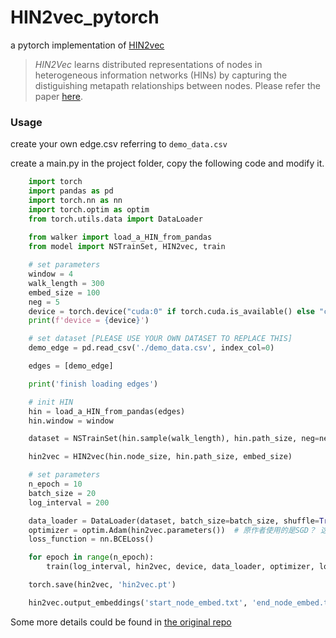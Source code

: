 # HIN2vec_pytorch
a pytorch implementation of [HIN2vec](https://github.com/csiesheep/hin2vec)


>*HIN2Vec* learns distributed representations of nodes in heterogeneous information networks (HINs) by capturing the distiguishing metapath relationships between nodes. 
Please refer the paper [here](https://dl.acm.org/citation.cfm?doid=3132847.3132953).


### Usage
create your own edge.csv referring to `demo_data.csv`

create a main.py in the project folder, copy the following code and modify it.
```python
    import torch
    import pandas as pd
    import torch.nn as nn
    import torch.optim as optim
    from torch.utils.data import DataLoader
    
    from walker import load_a_HIN_from_pandas
    from model import NSTrainSet, HIN2vec, train

    # set parameters
    window = 4
    walk_length = 300
    embed_size = 100
    neg = 5
    device = torch.device("cuda:0" if torch.cuda.is_available() else "cpu")
    print(f'device = {device}')

    # set dataset [PLEASE USE YOUR OWN DATASET TO REPLACE THIS]
    demo_edge = pd.read_csv('./demo_data.csv', index_col=0)

    edges = [demo_edge]

    print('finish loading edges')

    # init HIN
    hin = load_a_HIN_from_pandas(edges)
    hin.window = window

    dataset = NSTrainSet(hin.sample(walk_length), hin.path_size, neg=neg)

    hin2vec = HIN2vec(hin.node_size, hin.path_size, embed_size)

    # set parameters
    n_epoch = 10
    batch_size = 20
    log_interval = 200

    data_loader = DataLoader(dataset, batch_size=batch_size, shuffle=True)
    optimizer = optim.Adam(hin2vec.parameters())  # 原作者使用的是SGD？ 这里使用Adam
    loss_function = nn.BCELoss()

    for epoch in range(n_epoch):
        train(log_interval, hin2vec, device, data_loader, optimizer, loss_function, epoch)

    torch.save(hin2vec, 'hin2vec.pt')

    hin2vec.output_embeddings('start_node_embed.txt', 'end_node_embed.txt', 'path_embed.txt')

```

Some more details could be found in [the original repo](https://github.com/csiesheep/hin2vec)
